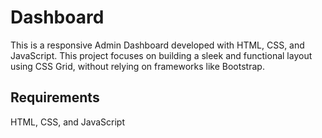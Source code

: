 # Dashboard
This is a responsive Admin Dashboard developed with HTML, CSS, and JavaScript. This project focuses on building a sleek and functional layout using CSS Grid, without relying on frameworks like Bootstrap.

## Requirements
HTML, CSS, and JavaScript

